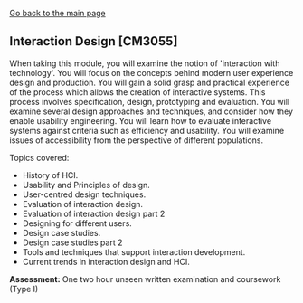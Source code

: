 [Go back to the main page](https://github.com/world-class/REPL)

## Interaction Design [CM3055]

When taking this module, you will examine the notion of 'interaction with technology'. You will focus
on the concepts behind modern user experience design and production. You will gain a solid grasp
and practical experience of the process which allows the creation of interactive systems. This
process involves specification, design, prototyping and evaluation. You will examine several design
approaches and techniques, and consider how they enable usability engineering. You will learn how
to evaluate interactive systems against criteria such as efficiency and usability. You will examine
issues of accessibility from the perspective of different populations.

Topics covered:

- History of HCI.
- Usability and Principles of design.
- User-centred design techniques.
- Evaluation of interaction design.
- Evaluation of interaction design part 2
- Designing for different users.
- Design case studies.
- Design case studies part 2
- Tools and techniques that support interaction development.
- Current trends in interaction design and HCI.

**Assessment:** One two hour unseen written examination and coursework (Type I)
